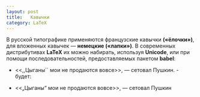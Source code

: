 ```yaml
---
layout: post
title:   Кавычки
category: LaTeX
---
```


В русской типографике применяются французские кавычки **(«ёлочки»)**, для вложенных кавычек — **немецкие («лапки»)**. В современных дистрибутивах **LaTeX** их можно набирать, используя **Unicode**, или при помощи последовательностей, предоставляемых пакетом **babel**:

- <<,,Цыганы`` мои не продаются вовсе>>, — сетовал Пушкин. - будет:

- <<„Цыганы“ мои не продаются вовсе>>, — сетовал Пушкин

